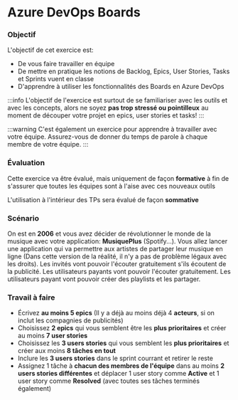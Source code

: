 # Azure DevOps Boards

### Objectif
L'objectif de cet exercice est:
- De vous faire travailler en équipe
- De mettre en pratique les notions de Backlog, Epics, User Stories, Tasks et Sprints vuent en classe
- D'apprendre à utiliser les fonctionnalités des Boards en Azure DevOps

:::info
L'objectif de l'exercice est surtout de se familiariser avec les outils et avec les concepts, alors ne soyez **pas trop stressé ou pointilleux** au moment de découper votre projet en epics, user stories et tasks!
:::

:::warning
C'est également un exercice pour apprendre à travailler avec votre équipe. Assurez-vous de donner du temps de parole à chaque membre de votre équipe.
:::

### Évaluation

Cette exercice va être évalué, mais uniquement de façon **formative** à fin de s'assurer que toutes les équipes sont à l'aise avec ces nouveaux outils

L'utilisation à l'intérieur des TPs sera évalué de façon **sommative**

### Scénario

On est en **2006** et vous avez décider de révolutionner le monde de la musique avec votre application: **MusiquePlus** (Spotify...). Vous allez lancer une application qui va permettre aux artistes de partager leur musique en ligne (Dans cette version de la réalité, il n'y a pas de problème légaux avec les droits). Les invités vont pouvoir l'écouter gratuitement s'ils écoutent de la publicité. Les utilisateurs payants vont pouvoir l'écouter gratuitement. Les utilisateurs payant vont pouvoir créer des playlists et les partager.

### Travail à faire

- Écrivez **au moins 5 epics** (Il y a déjà au moins déjà 4 **acteurs**, si on inclut les compagnies de publicités)
- Choisissez **2 epics** qui vous semblent être les **plus prioritaires** et créer au moins **7 user stories** 
- Choisissez les **3 users stories** qui vous semblent les **plus prioritaires** et créer aux moins **8 tâches en tout**
- Inclure les **3 users stories** dans le sprint courrant et retirer le reste
- Assignez 1 tâche à **chacun des membres de l'équipe** dans au moins **2 users stories différentes** et déplacer 1 user story comme **Active** et 1 user story comme **Resolved** (avec toutes ses tâches terminés également)



